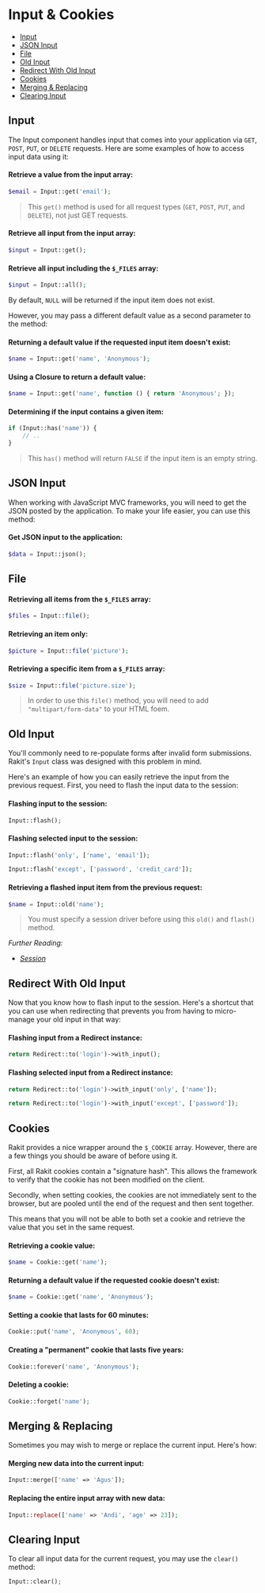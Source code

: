 # Input & Cookies

<!-- MarkdownTOC autolink="true" autoanchor="true" levels="2,3" bracket="round" lowercase="only_ascii" -->

- [Input](#input)
- [JSON Input](#json-input)
- [File](#file)
- [Old Input](#old-input)
- [Redirect With Old Input](#redirect-dengan-old-input)
- [Cookies](#cookies)
- [Merging & Replacing](#merge--replace)
- [Clearing Input](#menghapus-data-input)

<!-- /MarkdownTOC -->


<a id="input"></a>
## Input

The Input component handles input that comes into your application
via `GET`, `POST`, `PUT`, or `DELETE` requests.
Here are some examples of how to access input data using it:


#### Retrieve a value from the input array:

```php
$email = Input::get('email');
```

>  This `get()` method is used for all request types (`GET`, `POST`, `PUT`, and `DELETE`),
not just GET requests.


#### Retrieve all input from the input array:

```php
$input = Input::get();
```


#### Retrieve all input including the `$_FILES` array:

```php
$input = Input::all();
```

By default, `NULL` will be returned if the input item does not exist.


However, you may pass a different default value as a second parameter to the method:


#### Returning a default value if the requested input item doesn't exist:

```php
$name = Input::get('name', 'Anonymous');
```

#### Using a Closure to return a default value:

```php
$name = Input::get('name', function () { return 'Anonymous'; });
```

#### Determining if the input contains a given item:

```php
if (Input::has('name')) {
    // ..
}
```

>  This `has()` method will return `FALSE` if the input item is an empty string.


<a id="json-input"></a>
## JSON Input

When working with JavaScript MVC frameworks, you will need to get
the JSON posted by the application. To make your life easier, you can use this method:

#### Get JSON input to the application:

```php
$data = Input::json();
```


<a id="file"></a>
## File

#### Retrieving all items from the `$_FILES` array:

```php
$files = Input::file();
```

#### Retrieving an item only:

```php
$picture = Input::file('picture');
```

#### Retrieving a specific item from a `$_FILES` array:

```php
$size = Input::file('picture.size');
```

>  In order to use this `file()` method, you will need to add `"multipart/form-data"` to your HTML foem.


<a id="old-input"></a>
## Old Input

You'll commonly need to re-populate forms after invalid form submissions.
Rakit's `Input` class was designed with this problem in mind.

Here's an example of how you can easily retrieve the input from the previous request.
First, you need to flash the input data to the session:

#### Flashing input to the session:

```php
Input::flash();
```

#### Flashing selected input to the session:

```php
Input::flash('only', ['name', 'email']);

Input::flash('except', ['password', 'credit_card']);
```

#### Retrieving a flashed input item from the previous request:

```php
$name = Input::old('name');
```

>  You must specify a session driver before using this `old()` and `flash()` method.


_Further Reading:_

- _[Session](/docs/en/session/config)_


<a id="redirect-dengan-old-input"></a>
## Redirect With Old Input

Now that you know how to flash input to the session.
Here's a shortcut that you can use when redirecting that prevents you
from having to micro-manage your old input in that way:

#### Flashing input from a Redirect instance:

```php
return Redirect::to('login')->with_input();
```

#### Flashing selected input from a Redirect instance:

```php
return Redirect::to('login')->with_input('only', ['name']);

return Redirect::to('login')->with_input('except', ['password']);
```


<a id="cookies"></a>
## Cookies

Rakit provides a nice wrapper around the `$_COOKIE` array.
However, there are a few things you should be aware of before using it.

First, all Rakit cookies contain a "signature hash".
This allows the framework to verify that the cookie has not been modified on the client.

Secondly, when setting cookies, the cookies are not immediately sent to the browser,
but are pooled until the end of the request and then sent together.

This means that you will not be able to both set a cookie
and retrieve the value that you set in the same request.

#### Retrieving a cookie value:

```php
$name = Cookie::get('name');
```

#### Returning a default value if the requested cookie doesn't exist:

```php
$name = Cookie::get('name', 'Anonymous');
```

#### Setting a cookie that lasts for 60 minutes:

```php
Cookie::put('name', 'Anonymous', 60);
```

#### Creating a "permanent" cookie that lasts five years:

```php
Cookie::forever('name', 'Anonymous');
```

#### Deleting a cookie:

```php
Cookie::forget('name');
```


<a id="merge--replace"></a>
## Merging & Replacing

Sometimes you may wish to merge or replace the current input. Here's how:

#### Merging new data into the current input:

```php
Input::merge(['name' => 'Agus']);
```

#### Replacing the entire input array with new data:

```php
Input::replace(['name' => 'Andi', 'age' => 23]);
```


<a id="menghapus-data-input"></a>
## Clearing Input

To clear all input data for the current request, you may use the `clear()` method:

```php
Input::clear();
```
